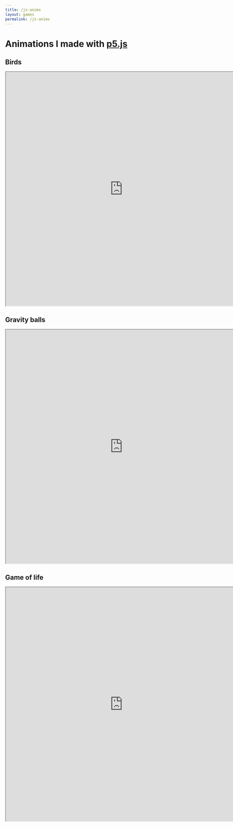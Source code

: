 ```yaml
---
title: /js-anims
layout: games
permalink: /js-anims
---
```


# Animations I made with <a href="https://p5js.org/">p5.js</a>

## Birds

<iframe src="https://editor.p5js.org/Plotkine/present/NYcHr4h5V" width="750px" height="750px" frameBorder="1" title="birds"></iframe>

## Gravity balls

<iframe src="https://editor.p5js.org/Plotkine/present/I-eeyxqFo" width="750px" height="750px" frameBorder="1" title="birds"></iframe>

## Game of life

<iframe src="https://editor.p5js.org/Plotkine/present/I0OtMYTba" width="750px" height="750px" frameBorder="1" title="birds"></iframe>
